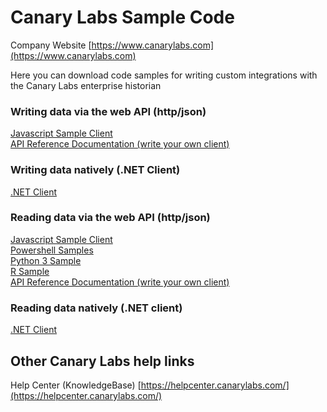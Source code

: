 # Canary Labs Sample Code
Company Website
[https://www.canarylabs.com](https://www.canarylabs.com)

Here you can download code samples for writing custom integrations with the Canary Labs enterprise historian

### Writing data via the web API (http/json)
[Javascript Sample Client](http://htmlpreview.github.io/?https://github.com/CanaryLabs/SampleCode/blob/master/Samples/Data%20Storage/Web%20API/Javascript/data_storage_demo.html)<br>
[API Reference Documentation (write your own client)](https://writeapi.canarylabs.com)

### Writing data natively (.NET Client)
[.NET Client](https://github.com/CanaryLabs/SampleCode/tree/master/Samples/Data%20Storage/.NET%20Client)

### Reading data via the web API (http/json)
[Javascript Sample Client](http://htmlpreview.github.io/?https://github.com/CanaryLabs/SampleCode/blob/master/Samples/Data%20Retrieval/Web%20API/Javascript/data_retrieval_demo.html)<br>
[Powershell Samples](https://github.com/CanaryLabs/SampleCode/tree/master/Samples/Data%20Retrieval/Powershell)<br>
[Python 3 Sample](https://github.com/CanaryLabs/SampleCode/tree/master/Samples/Data%20Retrieval/Python%203)<br>
[R Sample](https://github.com/CanaryLabs/SampleCode/tree/master/Samples/Data%20Retrieval/R)<br>
[API Reference Documentation (write your own client)](https://readapi.canarylabs.com/)

### Reading data natively (.NET client)
[.NET Client](https://github.com/CanaryLabs/SampleCode/tree/master/Samples/Data%20Retrieval/.NET%20Client)

## Other Canary Labs help links
Help Center (KnowledgeBase)
[https://helpcenter.canarylabs.com/](https://helpcenter.canarylabs.com/)
